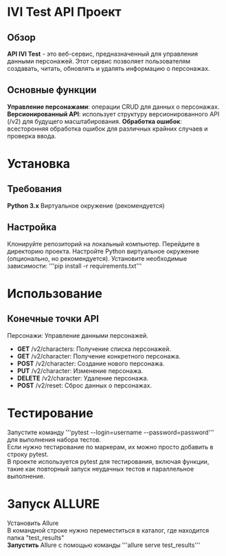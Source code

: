 # IVI Test API Проект
## Обзор
**API IVI Test** - это веб-сервис, предназначенный для управления данными персонажей. Этот сервис позволяет пользователям создавать, читать, обновлять и удалять информацию о персонажах.

## Основные функции
**Управление персонажами**: операции CRUD для данных о персонажах.  
**Версионированный API**: использует структуру версионированного API (/v2) для будущего масштабирования.
**Обработка ошибок**: всесторонняя обработка ошибок для различных крайних случаев и проверка ввода.

# Установка
## Требования
**Python 3.x**
Виртуальное окружение (рекомендуется)

## Настройка
Клонируйте репозиторий на локальный компьютер.
Перейдите в директорию проекта.
Настройте Python виртуальное окружение (опционально, но рекомендуется).
Установите необходимые зависимости:
'''pip install -r requirements.txt'''

# Использование

## Конечные точки API
Персонажи: Управление данными персонажей.

- **GET** /v2/characters: Получение списка персонажей.
- **GET** /v2/character: Получение конкретного персонажа.
- **POST** /v2/character: Создание нового персонажа.
- **PUT** /v2/character: Изменение персонажа.
- **DELETE** /v2/character: Удаление персонажа.
- **POST** /v2/reset: Сброс данных о персонажах.

# Тестирование
Запустите команду '''pytest --login=username --password=password''' для выполнения набора тестов.  
Если нужно тестирование по маркерам, их можно просто добавить в строку pytest.  
В проекте используется pytest для тестирования, включая функции, такие как повторный запуск неудачных тестов и параллельное выполнение.

# Запуск ALLURE
Установить Allure  
В командной строке нужно переместиться в каталог, где находится папка "test_results"  
**Запустить** Allure с помощью команды '''allure serve test_results'''
